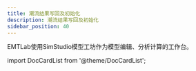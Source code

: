 ```yaml
---
title: 潮流结果写回及初始化
description: 潮流结果写回及初始化
sidebar_position: 40
---
```


EMTLab使用SimStudio模型工坊作为模型编辑、分析计算的工作台。

import DocCardList from '@theme/DocCardList';

<DocCardList />